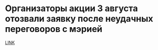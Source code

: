 # Организаторы акции 3 августа отозвали заявку после неудачных переговоров с мэрией



[LINK](https://varlamov.ru/3536912.html)